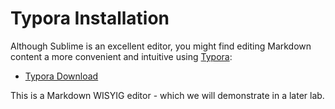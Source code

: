 



# Typora Installation

Although Sublime is an excellent editor, you might find editing Markdown content a more convenient and intuitive using [Typora](https://typora.io/):

- [Typora Download](https://typora.io/#download)

This is a Markdown WISYIG editor - which we will demonstrate in a later lab.

